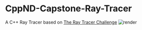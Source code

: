 # CppND-Capstone-Ray-Tracer
A C++ Ray Tracer based on [The Ray Tracer Challenge](http://www.jamis.jamisbuck.org/)
![render](https://github.com/user-attachments/assets/262bb1d2-341b-43b0-9cd4-7bc88117b34d)
